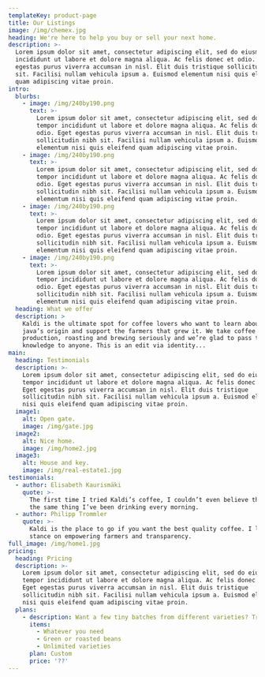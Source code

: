 ```yaml
---
templateKey: product-page
title: Our Listings
image: /img/chemex.jpg
heading: We're here to help you buy or sell your next home.
description: >-
  Lorem ipsum dolor sit amet, consectetur adipiscing elit, sed do eiusmod tempor
  incididunt ut labore et dolore magna aliqua. Ac felis donec et odio. Eget
  egestas purus viverra accumsan in nisl. Elit duis tristique sollicitudin nibh
  sit. Facilisi nullam vehicula ipsum a. Euismod elementum nisi quis eleifend
  quam adipiscing vitae proin.
intro:
  blurbs:
    - image: /img/240by190.png
      text: >-
        Lorem ipsum dolor sit amet, consectetur adipiscing elit, sed do eiusmod
        tempor incididunt ut labore et dolore magna aliqua. Ac felis donec et
        odio. Eget egestas purus viverra accumsan in nisl. Elit duis tristique
        sollicitudin nibh sit. Facilisi nullam vehicula ipsum a. Euismod
        elementum nisi quis eleifend quam adipiscing vitae proin.
    - image: /img/240by190.png
      text: >-
        Lorem ipsum dolor sit amet, consectetur adipiscing elit, sed do eiusmod
        tempor incididunt ut labore et dolore magna aliqua. Ac felis donec et
        odio. Eget egestas purus viverra accumsan in nisl. Elit duis tristique
        sollicitudin nibh sit. Facilisi nullam vehicula ipsum a. Euismod
        elementum nisi quis eleifend quam adipiscing vitae proin.
    - image: /img/240by190.png
      text: >-
        Lorem ipsum dolor sit amet, consectetur adipiscing elit, sed do eiusmod
        tempor incididunt ut labore et dolore magna aliqua. Ac felis donec et
        odio. Eget egestas purus viverra accumsan in nisl. Elit duis tristique
        sollicitudin nibh sit. Facilisi nullam vehicula ipsum a. Euismod
        elementum nisi quis eleifend quam adipiscing vitae proin.
    - image: /img/240by190.png
      text: >-
        Lorem ipsum dolor sit amet, consectetur adipiscing elit, sed do eiusmod
        tempor incididunt ut labore et dolore magna aliqua. Ac felis donec et
        odio. Eget egestas purus viverra accumsan in nisl. Elit duis tristique
        sollicitudin nibh sit. Facilisi nullam vehicula ipsum a. Euismod
        elementum nisi quis eleifend quam adipiscing vitae proin.
  heading: What we offer
  description: >
    Kaldi is the ultimate spot for coffee lovers who want to learn about their
    java’s origin and support the farmers that grew it. We take coffee
    production, roasting and brewing seriously and we’re glad to pass that
    knowledge to anyone. This is an edit via identity...
main:
  heading: Testimonials
  description: >-
    Lorem ipsum dolor sit amet, consectetur adipiscing elit, sed do eiusmod
    tempor incididunt ut labore et dolore magna aliqua. Ac felis donec et odio.
    Eget egestas purus viverra accumsan in nisl. Elit duis tristique
    sollicitudin nibh sit. Facilisi nullam vehicula ipsum a. Euismod elementum
    nisi quis eleifend quam adipiscing vitae proin.
  image1:
    alt: Open gate.
    image: /img/gate.jpg
  image2:
    alt: Nice home.
    image: /img/home2.jpg
  image3:
    alt: House and key.
    image: /img/real-estate1.jpg
testimonials:
  - author: Elisabeth Kaurismäki
    quote: >-
      The first time I tried Kaldi’s coffee, I couldn’t even believe that was
      the same thing I’ve been drinking every morning.
  - author: Philipp Trommler
    quote: >-
      Kaldi is the place to go if you want the best quality coffee. I love their
      stance on empowering farmers and transparency.
full_image: /img/home1.jpg
pricing:
  heading: Pricing
  description: >-
    Lorem ipsum dolor sit amet, consectetur adipiscing elit, sed do eiusmod
    tempor incididunt ut labore et dolore magna aliqua. Ac felis donec et odio.
    Eget egestas purus viverra accumsan in nisl. Elit duis tristique
    sollicitudin nibh sit. Facilisi nullam vehicula ipsum a. Euismod elementum
    nisi quis eleifend quam adipiscing vitae proin.
  plans:
    - description: Want a few tiny batches from different varieties? Try our custom plan
      items:
        - Whatever you need
        - Green or roasted beans
        - Unlimited varieties
      plan: Custom
      price: '??'
---
```


